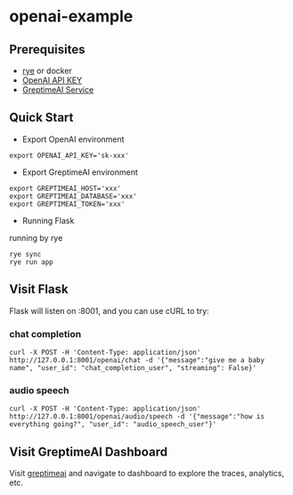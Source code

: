 # openai-example

## Prerequisites

- [rye][rye] or docker
- [OpenAI API KEY][openai]
- [GreptimeAI Service][greptimeai]

## Quick Start

- Export OpenAI environment

```shell
export OPENAI_API_KEY='sk-xxx'
```

- Export GreptimeAI environment

```shell
export GREPTIMEAI_HOST='xxx'
export GREPTIMEAI_DATABASE='xxx'
export GREPTIMEAI_TOKEN='xxx'
```

- Running Flask

running by rye

```shell
rye sync
rye run app
```

## Visit Flask

Flask will listen on :8001, and you can use cURL to try:

### chat completion

```shell
curl -X POST -H 'Content-Type: application/json' http://127.0.0.1:8001/openai/chat -d '{"message":"give me a baby name", "user_id": "chat_completion_user", "streaming": False}'
```

### audio speech

```shell
curl -X POST -H 'Content-Type: application/json' http://127.0.0.1:8001/openai/audio/speech -d '{"message":"how is everything going?", "user_id": "audio_speech_user"}'
```

## Visit GreptimeAI Dashboard

Visit [greptimeai][greptimeai] and navigate to dashboard to explore the traces, analytics, etc.

[rye]: https://rye-up.com/guide/installation/
[greptimeai]: https://console.greptime.cloud/ai
[openai]: https://platform.openai.com/account/api-keys

